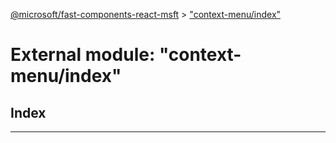 [@microsoft/fast-components-react-msft](../README.md) > ["context-menu/index"](../modules/_context_menu_index_.md)

# External module: "context-menu/index"

## Index

---


